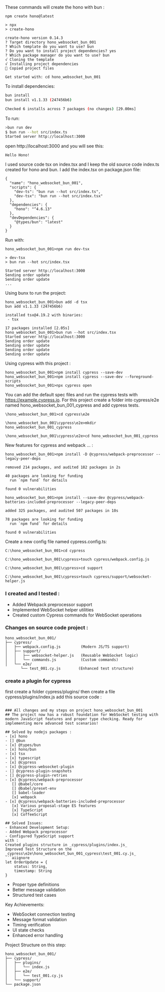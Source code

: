 These commands will create the hono with bun :
```aiignore
npm create hono@latest

> npx
> create-hono

create-hono version 0.14.3
? Target directory hono_websocket_bun_001
? Which template do you want to use? bun
? Do you want to install project dependencies? yes
? Which package manager do you want to use? bun
√ Cloning the template
√ Installing project dependencies
🎉 Copied project files

Get started with: cd hono_websocket_bun_001
```
To install dependencies:
```sh
bun install
bun install v1.1.33 (247456b6)

Checked 6 installs across 7 packages (no changes) [29.00ms]
```

To run:
```sh
>bun run dev
$ bun run --hot src/index.ts
Started server http://localhost:3000
```

open http://localhost:3000 and you will see this:
```aiignore
Hello Hono!
```
I used source code tsx on index.tsx and I keep the old source code index.ts created for hono and bun.
I add the index.tsx on package.json file:
```aiignore
{
  "name": "hono_websocket_bun_001",
  "scripts": {
    "dev-ts": "bun run --hot src/index.ts",
    "dev-tsx": "bun run --hot src/index.tsx"
  },
  "dependencies": {
    "hono": "^4.6.13"
  },
  "devDependencies": {
    "@types/bun": "latest"
  }
}
```
Run with:
```aiignore
hono_websocket_bun_001>npm run dev-tsx   

> dev-tsx
> bun run --hot src/index.tsx

Started server http://localhost:3000
Sending order update
Sending order update
...
```
Using bunx to run the project:
```aiignore
hono_websocket_bun_001>bun add -d tsx
bun add v1.1.33 (247456b6)

installed tsx@4.19.2 with binaries:
 - tsx

17 packages installed [2.05s]
hono_websocket_bun_001>bun run --hot src/index.tsx
Started server http://localhost:3000
Sending order update
Sending order update
Sending order update
Sending order update
```

Using cypress with this project :
```aiignore
hono_websocket_bun_001>npm install cypress --save-dev       
hono_websocket_bun_001>npm install cypress --save-dev --foreground-scripts 
hono_websocket_bun_001>npx cypress open                                    
```
You can add the default spec files and run the cypress tests with https://example.cypress.io.
For this project create a folder into cypress/e2e named hono_websocket_bun_001_cypress and add cypress tests.
```aiignore
\hono_websocket_bun_001>cd cypress\e2e

\hono_websocket_bun_001\cypress\e2e>mkdir hono_websocket_bun_001_cypress

\hono_websocket_bun_001\cypress\e2e>cd hono_websocket_bun_001_cypress

```
New features for cypress and webpack ... :
```aiignore
hono_websocket_bun_001>npm install -D @cypress/webpack-preprocessor --legacy-peer-deps

removed 214 packages, and audited 182 packages in 2s

40 packages are looking for funding
  run `npm fund` for details

found 0 vulnerabilities

hono_websocket_bun_001>npm install --save-dev @cypress/webpack-batteries-included-preprocessor --legacy-peer-deps 

added 325 packages, and audited 507 packages in 10s

78 packages are looking for funding
  run `npm fund` for details

found 0 vulnerabilities

```
Create a new config file named cypress.config.ts:
```aiignore
C:\hono_websocket_bun_001>cd cypress

C:\hono_websocket_bun_001\cypress>touch cypress/webpack.config.js

C:\hono_websocket_bun_001\cypress>cd support

C:\hono_websocket_bun_001\cypress>touch cypress/support/websocket-helper.js

```
### I created and I tested :
- Added Webpack preprocessor support
- Implemented WebSocket helper utilities
- Created custom Cypress commands for WebSocket operations

### Changes on source code project :
```aiignore
hono_websocket_bun_001/
├── cypress/
│   ├── webpack.config.js         (Modern JS/TS support)
│   ├── support/
│   │   ├── websocket-helper.js   (Reusable WebSocket logic)
│   │   └── commands.js           (Custom commands)
│   └── e2e/
       └── test_001.cy.js        (Enhanced test structure)

```
### create a plugin for cypress 
first create a folder cypress/plugins/
then create a file cypress/plugins/index.js
add this source code :
```aiignore

### All changes and my steps on project hono_websocket_bun_001
## The project now has a robust foundation for WebSocket testing with modern JavaScript features and proper type checking. Ready for implementing more advanced test scenarios!

## Solved by nodejs packages :
- [x] hono
- [] @bun 
- [x] @types/bun
- [x] hono/bun
- [x] tsx
- [x] typescript
- [x] @cypress
- [x] @cypress-websocket-plugin
- [] @cypress-plugin-snapshots
- [] @cypress-plugin-retries
- [x] @cypress/webpack-preprocessor
   [] @babel/core
   [] @babel/preset-env
   [] babel-loader
   [x] webpack
- [x] @cypress/webpack-batteries-included-preprocessor
   [x] Various proposal-stage ES features
   [x] TypeScript
   [x] CoffeeScript

## Solved Issues:
- Enhanced Development Setup:
- Added Webpack preprocessor
- Configured TypeScript support
with : 
Created plugins structure in _cypress/plugins/index.js_
Improved Test Structure on the _cypress\e2e\hono_websocket_bun_001_cypress\test_001.cy.js_
```aiignore
let OrderUpdate = {
    status: String,
    timestamp: String
}
```
- Proper type definitions
- Better message validation
- Structured test cases

Key Achievements:
- WebSocket connection testing
- Message format validation
- Timing verification
- UI state checks
- Enhanced error handling

Project Structure on this step:
```aiignore
hono_websocket_bun_001/
├── cypress/
│   ├── plugins/
│   │   └── index.js         
│   ├── e2e/
│   │   └── test_001.cy.js   
│   └── support/
└── package.json             
```
